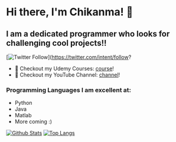 # Hi there, I'm Chikanma! 👋
## I am a dedicated programmer who looks for challenging cool projects!!

[![Twitter Follow](https://img.shields.io/twitter/follow/Chikanma8?color=1DA1F2&logo=twitter&style=for-the-badge)](https://twitter.com/intent/follow?

- 🔭 Checkout my Udemy Courses: [course]!
- 🔭 Checkout my YouTube Channel: [channel]!

### Programming Languages I am excellent at:
- Python
- Java
- Matlab
- More coming :)

[![Github Stats](https://github-readme-stats.vercel.app/api?username=Chikanma681&show_icons=true&theme=buefy)](https://github.com/Chikanma681/)
[![Top Langs](https://github-readme-stats.vercel.app/api/top-langs/?username=Chikanma681&show_icons=true&theme=buefy&layout=compact&langs_count=8&hide=C)](https://github.com/Chikanma681/)

[course]: https://www.udemy.com/user/chikanma/
[channel]: https://www.youtube.com/channel/UCRtHO5ZSeS4fdlQutHJIPfw
